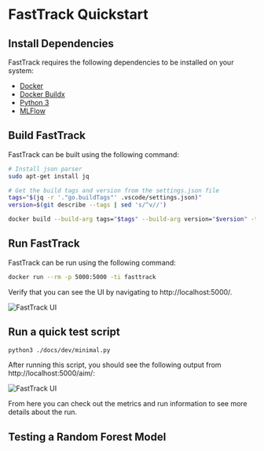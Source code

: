 # FastTrack Quickstart

## Install Dependencies

FastTrack requires the following dependencies to be installed on your system:

- [Docker](https://docs.docker.com/get-docker/)
- [Docker Buildx](https://docs.docker.com/buildx/working-with-buildx/)
- [Python 3](https://www.python.org/downloads/)
- [MLFlow](https://mlflow.org/docs/latest/index.html)

## Build FastTrack

FastTrack can be built using the following command:

```bash
# Install json parser
sudo apt-get install jq

# Get the build tags and version from the settings.json file
tags="$(jq -r '."go.buildTags"' .vscode/settings.json)"
version=$(git describe --tags | sed 's/^v//')

docker build --build-arg tags="$tags" --build-arg version="$version" -t fasttrack .
```

## Run FastTrack

FastTrack can be run using the following command:

```bash
docker run --rm -p 5000:5000 -ti fasttrack
```

Verify that you can see the UI by navigating to http://localhost:5000/.

![FastTrack UI](https://files.mcaq.me/57b05.jpg)


## Run a quick test script

```bash
python3 ./docs/dev/minimal.py
```

After running this script, you should see the following output from http://localhost:5000/aim/:

![FastTrack UI](https://files.mcaq.me/43x5j.jpg)

From here you can check out the metrics and run information to see more details about the run.

## Testing a Random Forest Model

```bash

